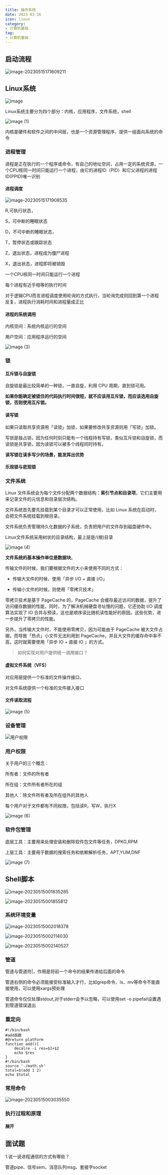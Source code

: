 ```yaml
---
title: 操作系统
date: 2023-03-16
icon: linux
category:
- 计算机基础
tag:
- 计算机基础
---
```


## 启动流程

![image-20230515171609211](C:/Users/lzq/AppData/Roaming/Typora/typora-user-images/image-20230515171609211.png)

## Linux系统

![image](https://etheral.oss-cn-shanghai.aliyuncs.com/images/image.png)

Linux系统主要分为四个部分：内核，应用程序，文件系统，shell

![image (1)](https://etheral.oss-cn-shanghai.aliyuncs.com/images/image%20(1).png)

内核是硬件和软件之间的中间层，也是一个资源管理程序，提供一组面向系统的命令

### 进程管理

进程是正在执行的一个程序或命令，有自己的地址空间，占用一定的系统资源，一个CPU核同一时间只能运行一个进程，由它的进程ID（PID）和它父进程的进程ID(PPID)唯一识别

#### 进程调度

![image-20230515171908535](https://etheral.oss-cn-shanghai.aliyuncs.com/images/image-20230515171908535.png)

R,可执行状态，

S，可中断的睡眠状态

D，不可中断的睡眠状态，

T，暂停状态或跟踪状态

Z，退出状态，进程成为僵尸进程

X，退出状态，进程即将被销毁

一个CPU核同一时间只能运行一个进程

每个进程有近乎相等的执行时间

对于逻辑CPU而言进程调度使用轮询的方式执行，当轮询完成则回到第一个进程反复，进程执行消耗时间和进程量成正比

#### 进程的系统调用

内核空间：系统内核运行的空间

用户空间：应用程序运行的空间

![image (3)](https://etheral.oss-cn-shanghai.aliyuncs.com/images/image%20(3).png)



### 锁

#### 互斥锁与自旋锁

自旋锁是最比较简单的一种锁，一直自旋，利用 CPU 周期，直到锁可用。

**如果你能确定被锁住的代码执行时间很短，就不应该用互斥锁，而应该选用自旋锁，否则使用互斥锁。**

#### 读写锁

如果只读取共享资源用「读锁」加锁，如果要修改共享资源则用「写锁」加锁。

写锁是独占锁，因为任何时刻只能有一个线程持有写锁，类似互斥锁和自旋锁，而读锁是共享锁，因为读锁可以被多个线程同时持有。

**读写锁在读多写少的场景，能发挥出优势**

#### 乐观锁与悲观锁



### 文件系统

Linux 文件系统会为每个文件分配两个数据结构：**索引节点和目录项**，它们主要用来记录文件的元信息和目录层次结构。

文件系统首先要先挂载到某个目录才可以正常使用，比如 Linux 系统在启动时，会把文件系统挂载到根目录。

文件系统负责管理持久化数据的子系统，负责把用户的文件存到磁盘硬件中。

Linux文件系统采用树状的目录结构，最上层是/(根)目录

![image (4)](https://etheral.oss-cn-shanghai.aliyuncs.com/images/image%20(4).png)

**文件系统的基本操作单位是数据块**。

传输文件的时候，我们要根据文件的大小来使用不同的方式：

- 传输大文件的时候，使用「异步 I/O + 直接 I/O」

- 传输小文件的时候，则使用「零拷贝技术」

零拷贝技术是基于 PageCache 的，PageCache 会缓存最近访问的数据，提升了访问缓存数据的性能，同时，为了解决机械硬盘寻址慢的问题，它还协助 I/O 调度算法实现了 IO 合并与预读，这也是顺序读比随机读性能好的原因。这些优势，进一步提升了零拷贝的性能。

另外，当传输大文件时，不能使用零拷贝，因为可能由于 PageCache 被大文件占据，而导致「热点」小文件无法利用到 PageCache，并且大文件的缓存命中率不高，这时就需要使用「异步 IO + 直接 IO 」的方式。

> 如何实现对用户提供统一调用接口？

#### 虚拟文件系统（VFS）

对应用层提供一个标准的文件操作接口，

对文件系统提供一个标准的文件接入接口

#### 文件读取流程

![image (5)](https://etheral.oss-cn-shanghai.aliyuncs.com/images/image%20(5).png)

### 设备管理

![用户权限](https://etheral.oss-cn-shanghai.aliyuncs.com/images/92bd924f9f13c0285ce8779de4c922a6.png)

### 用户权限

关于用户的三个概念：

所有者：文件的所有者

所在组：文件所有者所在的组

其他人：除文件所有者及所在组外的其他人

每个用户对于文件都有不同权限，包括读R，写W，执行X

![image (6)](https://etheral.oss-cn-shanghai.aliyuncs.com/images/image%20(6).png)

### 软件包管理

底层工具：主要用来处理安装和删除软件包文件等任务，DPKG,RPM

上层工具：主要用于数据的搜索任务和依赖解析任务，APT,YUM,DNF

![image (7)](https://etheral.oss-cn-shanghai.aliyuncs.com/images/image%20(7).png)



## Shell脚本

![image-20230515001835285](https://etheral.oss-cn-shanghai.aliyuncs.com/images/image-20230515001835285.png)

![image-20230515001855812](https://etheral.oss-cn-shanghai.aliyuncs.com/images/image-20230515001855812.png)

### 系统环境变量

![image-20230515002018378](https://etheral.oss-cn-shanghai.aliyuncs.com/images/image-20230515002018378.png)

![image-20230515002114030](https://etheral.oss-cn-shanghai.aliyuncs.com/images/image-20230515002114030.png)

![image-20230515002140527](https://etheral.oss-cn-shanghai.aliyuncs.com/images/image-20230515002140527.png)

### 管道

管道与管道符|，作用是将前一个命令的结果传递给后面的命令

管道右侧的命令必须能接受标准输入才行，比如grep命令，ls、mv等命令不能直接使用，可以使用xargs预处理

管道命令仅仅处理stdout,对于stderr会予以忽略，可以使用set -o pipefail设置遇到管道错误退出

### 重定向

```shell
#!/bin/bash
#add函数
#@return platForm
function add(){
	decalre -i res=$1+$2
	echo $res
}
#!/bin/bash
source './math.sh'
total=$(add 1 2)
echo $total
```

### 常用命令

![image-20230515003035550](https://etheral.oss-cn-shanghai.aliyuncs.com/images/image-20230515003035550.png)

### 执行过程和原理

#### 展开

## 面试题

1.说一说进程通信的方式有哪些？

管道pipe、信号sem、消息队列msg、套接字socket

